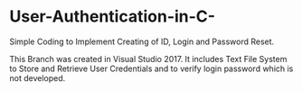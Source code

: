 # User-Authentication-in-C-
Simple Coding to Implement Creating of ID, Login and Password Reset.

This Branch was created in Visual Studio 2017.
It includes Text File System to Store and Retrieve User Credentials
and to verify login password which is not developed.
